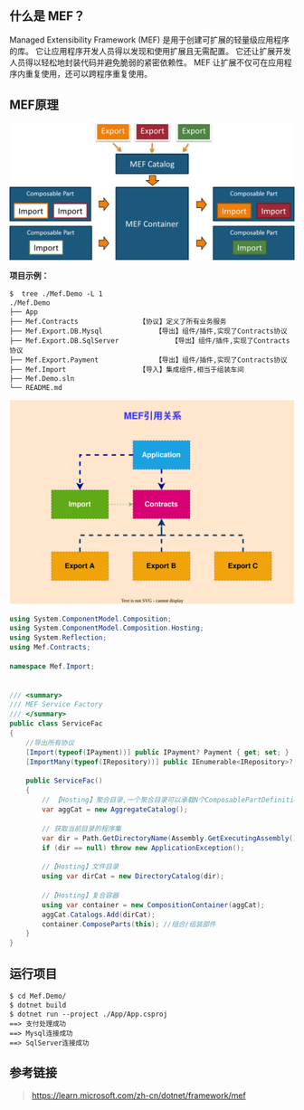 

## 什么是 MEF？

Managed Extensibility Framework (MEF) 是用于创建可扩展的轻量级应用程序的库。  它让应用程序开发人员得以发现和使用扩展且无需配置。 它还让扩展开发人员得以轻松地封装代码并避免脆弱的紧密依赖性。 MEF  让扩展不仅可在应用程序内重复使用，还可以跨程序重复使用。



## MEF原理

![mef2](assets/mef2.png)



**项目示例：**

```shell
$  tree ./Mef.Demo -L 1
./Mef.Demo
├── App
├── Mef.Contracts				【协议】定义了所有业务服务
├── Mef.Export.DB.Mysql				【导出】组件/插件,实现了Contracts协议
├── Mef.Export.DB.SqlServer		        【导出】组件/插件,实现了Contracts协议
├── Mef.Export.Payment				【导出】组件/插件,实现了Contracts协议
├── Mef.Import					【导入】集成组件,相当于组装车间
├── Mef.Demo.sln
└── README.md
```

<img src="assets/MEF Ref.drawio.svg"/>


```c#
using System.ComponentModel.Composition;
using System.ComponentModel.Composition.Hosting;
using System.Reflection;
using Mef.Contracts;

namespace Mef.Import;


/// <summary>
/// MEF Service Factory
/// </summary>
public class ServiceFac
{
    //导出所有协议
    [Import(typeof(IPayment))] public IPayment? Payment { get; set; }
    [ImportMany(typeof(IRepository))] public IEnumerable<IRepository>? Repositories { get; set; }

    public ServiceFac()
    {
        // 【Hosting】聚合目录,一个聚合目录可以承载N个ComposablePartDefinition
        var aggCat = new AggregateCatalog();

        // 获取当前目录的程序集
        var dir = Path.GetDirectoryName(Assembly.GetExecutingAssembly().Location);
        if (dir == null) throw new ApplicationException();

        //【Hosting】文件目录
        using var dirCat = new DirectoryCatalog(dir);
        
        //【Hosting】复合容器
        using var container = new CompositionContainer(aggCat);
        aggCat.Catalogs.Add(dirCat);
        container.ComposeParts(this); //组合/组装部件
    }
}
```



## 运行项目

```shell
$ cd Mef.Demo/
$ dotnet build
$ dotnet run --project ./App/App.csproj 
==> 支付处理成功
==> Mysql连接成功
==> SqlServer连接成功
```





## 参考链接

> https://learn.microsoft.com/zh-cn/dotnet/framework/mef






